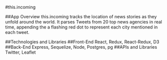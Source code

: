 #this.incoming

##App Overview
this.incoming tracks the location of news stories as they unfold around the world.  It parses Tweets from 20 top news agencies in real time, appending the a flashing red dot to represent each city mentioned in each tweet.  

##Technologies and Libraries
##Front-End
React, Redux, React-Redux, D3
##Back-End
Express, Sequelize, Node, Postgres, pg
##APIs and Libraries
Twitter, Leaflet